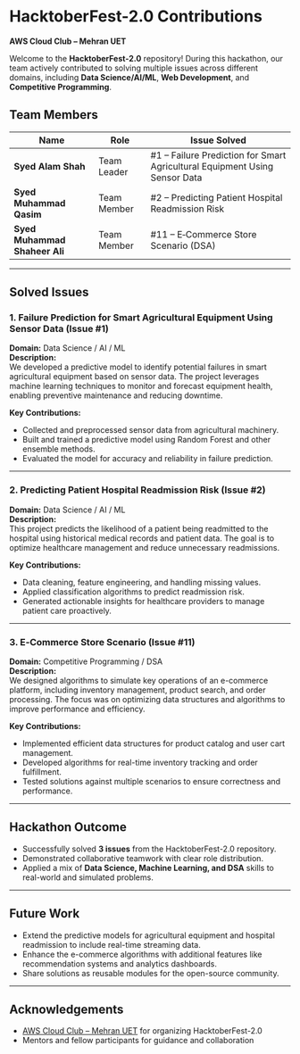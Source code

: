 # HacktoberFest-2.0 Contributions
**AWS Cloud Club – Mehran UET**

Welcome to the **HacktoberFest-2.0** repository! During this hackathon, our team actively contributed to solving multiple issues across different domains, including **Data Science/AI/ML**, **Web Development**, and **Competitive Programming**.

## Team Members
| Name | Role | Issue Solved |
|------|------|--------------|
| **Syed Alam Shah** | Team Leader | #1 – Failure Prediction for Smart Agricultural Equipment Using Sensor Data |
| **Syed Muhammad Qasim** | Team Member | #2 – Predicting Patient Hospital Readmission Risk |
| **Syed Muhammad Shaheer Ali** | Team Member | #11 – E‑Commerce Store Scenario (DSA) |

---

## Solved Issues

### 1. Failure Prediction for Smart Agricultural Equipment Using Sensor Data (Issue #1)
**Domain:** Data Science / AI / ML  
**Description:**  
We developed a predictive model to identify potential failures in smart agricultural equipment based on sensor data. The project leverages machine learning techniques to monitor and forecast equipment health, enabling preventive maintenance and reducing downtime.

**Key Contributions:**
- Collected and preprocessed sensor data from agricultural machinery.  
- Built and trained a predictive model using Random Forest and other ensemble methods.  
- Evaluated the model for accuracy and reliability in failure prediction.

---

### 2. Predicting Patient Hospital Readmission Risk (Issue #2)
**Domain:** Data Science / AI / ML  
**Description:**  
This project predicts the likelihood of a patient being readmitted to the hospital using historical medical records and patient data. The goal is to optimize healthcare management and reduce unnecessary readmissions.

**Key Contributions:**
- Data cleaning, feature engineering, and handling missing values.  
- Applied classification algorithms to predict readmission risk.  
- Generated actionable insights for healthcare providers to manage patient care proactively.

---

### 3. E‑Commerce Store Scenario (Issue #11)
**Domain:** Competitive Programming / DSA  
**Description:**  
We designed algorithms to simulate key operations of an e-commerce platform, including inventory management, product search, and order processing. The focus was on optimizing data structures and algorithms to improve performance and efficiency.

**Key Contributions:**
- Implemented efficient data structures for product catalog and user cart management.  
- Developed algorithms for real-time inventory tracking and order fulfillment.  
- Tested solutions against multiple scenarios to ensure correctness and performance.

---

## Hackathon Outcome
- Successfully solved **3 issues** from the HacktoberFest-2.0 repository.  
- Demonstrated collaborative teamwork with clear role distribution.  
- Applied a mix of **Data Science, Machine Learning, and DSA** skills to real-world and simulated problems.

---

## Future Work
- Extend the predictive models for agricultural equipment and hospital readmission to include real-time streaming data.  
- Enhance the e-commerce algorithms with additional features like recommendation systems and analytics dashboards.  
- Share solutions as reusable modules for the open-source community.

---

## Acknowledgements
- [AWS Cloud Club – Mehran UET](https://github.com/AWS-Cloud-Club-Mehran-UET) for organizing HacktoberFest-2.0  
- Mentors and fellow participants for guidance and collaboration